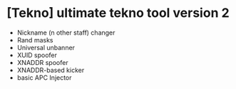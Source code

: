 # [Tekno] ultimate tekno tool version 2
+ Nickname (n other staff) changer 
+ Rand masks
+ Universal unbanner
+ XUID spoofer
+ XNADDR spoofer
+ XNADDR-based kicker
+ basic APC Injector
